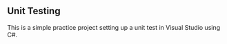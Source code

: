 ## Unit Testing
This is a simple practice project setting up a unit test in Visual Studio using C#.
